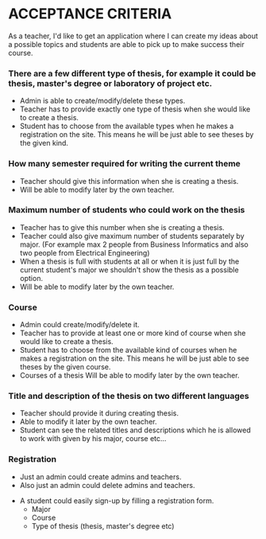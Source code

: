 # ACCEPTANCE CRITERIA  #

As a teacher, I'd like to get an application where I can create my ideas about a possible topics and students are able to pick up to make success their course.

### There are a few different type of thesis, for example it could be thesis, master's degree or laboratory of project etc. ###

* Admin is able to create/modify/delete these types.
* Teacher has to provide exactly one type of thesis when she would like to create a thesis.
* Student has to choose from the available types when he makes a registration on the site. This means he will be just able to see theses by the given kind.

### How many semester required for writing the current theme ###

* Teacher should give this information when she is creating a thesis.
* Will be able to modify later by the own teacher.


### Maximum number of students who could work on the thesis ###

* Teacher has to give this number when she is creating a thesis.
* Teacher could also give maximum number of students separately by major. (For example max 2 people from Business Informatics and also two people from Electrical Engineering) 
* When a thesis is full with students at all or when it is just full by the current student's major we shouldn't show the thesis as a possible option.
* Will be able to modify later by the own teacher.

### Course ###

* Admin could create/modify/delete it.
* Teacher has to provide at least one or more kind of course when she would like to create a thesis.
* Student has to choose from the available kind of courses when he makes a registration on the site. This means he will be just able to see theses by the given course.
* Courses of a thesis Will be able to modify later by the own teacher.

### Title and description of the thesis on two different languages ###

* Teacher should provide it during creating thesis.
* Able to modify it later by the own teacher.
* Student can see the related titles and descriptions which he is allowed to work with given by his major, course etc...

### Registration ###

* Just an admin could create admins and teachers.
* Also just an admin could delete admins and teachers.
+ A student could easily sign-up by filling a registration form.
    * Major
    * Course
    * Type of thesis (thesis, master's degree etc)